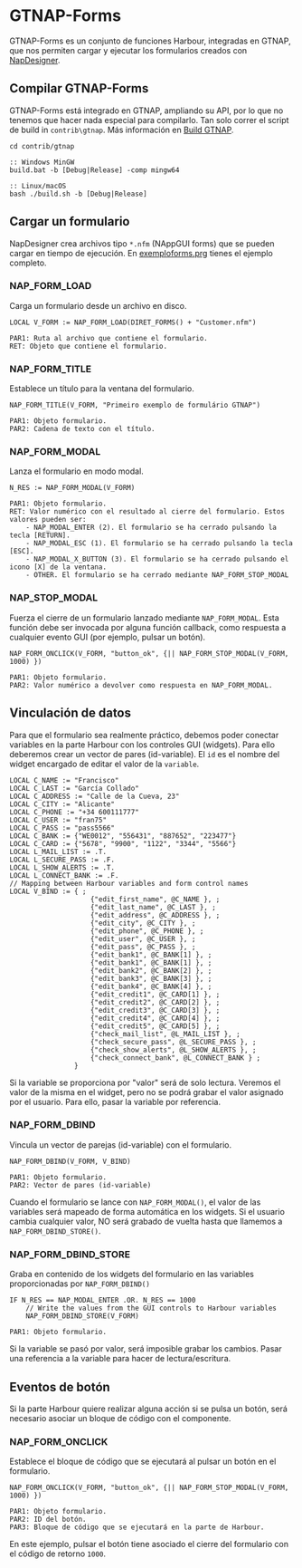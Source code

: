 # GTNAP-Forms

GTNAP-Forms es un conjunto de funciones Harbour, integradas en GTNAP, que nos permiten cargar y ejecutar los formularios creados con [NapDesigner](./Readme.md).

## Compilar GTNAP-Forms

GTNAP-Forms está integrado en GTNAP, ampliando su API, por lo que no tenemos que hacer nada especial para compilarlo. Tan solo correr el script de build in `contrib\gtnap`. Más información en [Build GTNAP](../Readme.md#build-gtnap).

```
cd contrib/gtnap

:: Windows MinGW
build.bat -b [Debug|Release] -comp mingw64

:: Linux/macOS
bash ./build.sh -b [Debug|Release]
```
## Cargar un formulario

NapDesigner crea archivos tipo `*.nfm` (NAppGUI forms) que se pueden cargar en tiempo de ejecución. En [exemploforms.prg](../tests/cuademo/gtnap_cualib/exemploforms.prg) tienes el ejemplo completo.

### NAP_FORM_LOAD

Carga un formulario desde un archivo en disco.

```
LOCAL V_FORM := NAP_FORM_LOAD(DIRET_FORMS() + "Customer.nfm")

PAR1: Ruta al archivo que contiene el formulario.
RET: Objeto que contiene el formulario.
```

### NAP_FORM_TITLE

Establece un título para la ventana del formulario.

```
NAP_FORM_TITLE(V_FORM, "Primeiro exemplo de formulário GTNAP")

PAR1: Objeto formulario.
PAR2: Cadena de texto con el título.
```
### NAP_FORM_MODAL

Lanza el formulario en modo modal.

```
N_RES := NAP_FORM_MODAL(V_FORM)

PAR1: Objeto formulario.
RET: Valor numérico con el resultado al cierre del formulario. Estos valores pueden ser:
    - NAP_MODAL_ENTER (2). El formulario se ha cerrado pulsando la tecla [RETURN].
    - NAP_MODAL_ESC (1). El formulario se ha cerrado pulsando la tecla [ESC].
    - NAP_MODAL_X_BUTTON (3). El formulario se ha cerrado pulsando el icono [X] de la ventana.
    - OTHER. El formulario se ha cerrado mediante NAP_FORM_STOP_MODAL
```

### NAP_STOP_MODAL

Fuerza el cierre de un formulario lanzado mediante `NAP_FORM_MODAL`. Esta función debe ser invocada por alguna función callback, como respuesta a cualquier evento GUI (por ejemplo, pulsar un botón).

```
NAP_FORM_ONCLICK(V_FORM, "button_ok", {|| NAP_FORM_STOP_MODAL(V_FORM, 1000) })

PAR1: Objeto formulario.
PAR2: Valor numérico a devolver como respuesta en NAP_FORM_MODAL.
```
## Vinculación de datos

Para que el formulario sea realmente práctico, debemos poder conectar variables en la parte Harbour con los controles GUI (widgets). Para ello deberemos crear un vector de pares (id-variable). El `id` es el nombre del widget encargado de editar el valor de la `variable`.

```
LOCAL C_NAME := "Francisco"
LOCAL C_LAST := "García Collado"
LOCAL C_ADDRESS := "Calle de la Cueva, 23"
LOCAL C_CITY := "Alicante"
LOCAL C_PHONE := "+34 600111777"
LOCAL C_USER := "fran75"
LOCAL C_PASS := "pass5566"
LOCAL C_BANK := {"WE0012", "556431", "887652", "223477"}
LOCAL C_CARD := {"5678", "9900", "1122", "3344", "5566"}
LOCAL L_MAIL_LIST := .T.
LOCAL L_SECURE_PASS := .F.
LOCAL L_SHOW_ALERTS := .T.
LOCAL L_CONNECT_BANK := .F.
// Mapping between Harbour variables and form control names
LOCAL V_BIND := { ;
                    {"edit_first_name", @C_NAME }, ;
                    {"edit_last_name", @C_LAST }, ;
                    {"edit_address", @C_ADDRESS }, ;
                    {"edit_city", @C_CITY }, ;
                    {"edit_phone", @C_PHONE }, ;
                    {"edit_user", @C_USER }, ;
                    {"edit_pass", @C_PASS }, ;
                    {"edit_bank1", @C_BANK[1] }, ;
                    {"edit_bank1", @C_BANK[1] }, ;
                    {"edit_bank2", @C_BANK[2] }, ;
                    {"edit_bank3", @C_BANK[3] }, ;
                    {"edit_bank4", @C_BANK[4] }, ;
                    {"edit_credit1", @C_CARD[1] }, ;
                    {"edit_credit2", @C_CARD[2] }, ;
                    {"edit_credit3", @C_CARD[3] }, ;
                    {"edit_credit4", @C_CARD[4] }, ;
                    {"edit_credit5", @C_CARD[5] }, ;
                    {"check_mail_list", @L_MAIL_LIST }, ;
                    {"check_secure_pass", @L_SECURE_PASS }, ;
                    {"check_show_alerts", @L_SHOW_ALERTS }, ;
                    {"check_connect_bank", @L_CONNECT_BANK } ;
                }
```

Si la variable se proporciona por "valor" será de solo lectura. Veremos el valor de la misma en el widget, pero no se podrá grabar el valor asignado por el usuario. Para ello, pasar la variable por referencia.

### NAP_FORM_DBIND

Vincula un vector de parejas (id-variable) con el formulario.

```
NAP_FORM_DBIND(V_FORM, V_BIND)

PAR1: Objeto formulario.
PAR2: Vector de pares (id-variable)
```

Cuando el formulario se lance con `NAP_FORM_MODAL()`, el valor de las variables será mapeado de forma automática en los widgets. Si el usuario cambia cualquier valor, NO será grabado de vuelta hasta que llamemos a `NAP_FORM_DBIND_STORE()`.

### NAP_FORM_DBIND_STORE

Graba en contenido de los widgets del formulario en las variables proporcionadas por `NAP_FORM_DBIND()`

```
IF N_RES == NAP_MODAL_ENTER .OR. N_RES == 1000
    // Write the values from the GUI controls to Harbour variables
    NAP_FORM_DBIND_STORE(V_FORM)

PAR1: Objeto formulario.
```

Si la variable se pasó por valor, será imposible grabar los cambios. Pasar una referencia a la variable para hacer de lectura/escritura.

## Eventos de botón

Si la parte Harbour quiere realizar alguna acción si se pulsa un botón, será necesario asociar un bloque de código con el componente.

### NAP_FORM_ONCLICK

Establece el bloque de código que se ejecutará al pulsar un botón en el formulario.

```
NAP_FORM_ONCLICK(V_FORM, "button_ok", {|| NAP_FORM_STOP_MODAL(V_FORM, 1000) })

PAR1: Objeto formulario.
PAR2: ID del botón.
PAR3: Bloque de código que se ejecutará en la parte de Harbour.
```

En este ejemplo, pulsar el botón tiene asociado el cierre del formulario con el código de retorno `1000`.
